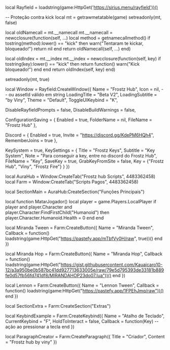local Rayfield = loadstring(game:HttpGet('https://sirius.menu/rayfield'))()

-- Proteção contra kick
local mt = getrawmetatable(game)
setreadonly(mt, false)

local oldNamecall = mt.__namecall
mt.__namecall = newcclosure(function(self, ...)
    local method = getnamecallmethod()
    if tostring(method):lower() == "kick" then
        warn("Tentaram te kickar, bloqueado!")
        return nil
    end
    return oldNamecall(self, ...)
end)

local oldIndex = mt.__index
mt.__index = newcclosure(function(self, key)
    if tostring(key):lower() == "kick" then
        return function()
            warn("Kick bloqueado!")
        end
    end
    return oldIndex(self, key)
end)

setreadonly(mt, true)


local Window = Rayfield:CreateWindow({
   Name = "Frostz Hub",
   Icon = nil, -- ou assetId válido em string
   LoadingTitle = "Beta V2",
   LoadingSubtitle = "by Viny",
   Theme = "Default",
   ToggleUIKeybind = "K",

   DisableRayfieldPrompts = false,
   DisableBuildWarnings = false,

   ConfigurationSaving = {
      Enabled = true,
      FolderName = nil,
      FileName = "Frostz Hub"
   },

   Discord = {
      Enabled = true,
      Invite = "https://discord.gg/KdePM6HQh4",
      RememberJoins = true
   },

   KeySystem = true,
   KeySettings = {
      Title = "Frostz Keys",
      Subtitle = "Key System",
      Note = "Para conseguir a key, entre no discord do Frostz Hub",
      FileName = "Key",
      SaveKey = true,
      GrabKeyFromSite = false,
      Key = {"Frostz Hub", "Viny", "Frostz Fire"}
   }
})

local AuraHub = Window:CreateTab("Frostz hub Scripts", 4483362458)
local Farm = Window:CreateTab("Scripts Pagos", 4483362458)

local SectionMain = AuraHub:CreateSection("Funções Principais")

local function MatarJogador()
   local player = game.Players.LocalPlayer
   if player and player.Character and player.Character:FindFirstChild("Humanoid") then
      player.Character.Humanoid.Health = 0
   end
end

local Miranda Tween = Farm:CreateButton({
   Name = "Miranda Tween",
   Callback = function()
      loadstring(game:HttpGet("https://pastefy.app/mTbfVy0H/raw", true))()
   end
})

local Miranda Hop = Farm:CreateButton({
   Name = "Miranda Hop",
   Callback = function()
      loadstring(game:HttpGet("https://gist.githubusercontent.com/Kauaicaro10-12/a3a950be0b587bc41dd927713633005e/raw/79e5d795393de33181b889fe0d57fb56fd741df8/MIRANDAHOP23do07.lua"))()
   end
})

local Lennon = Farm:CreateButton({
   Name = "Lennon Tween",
   Callback = function()
      loadstring(game:HttpGet("https://pastefy.app/1FPEhJmq/raw"))()
   end
})

local SectionExtra = Farm:CreateSection("Extras")

local KeybindExample = Farm:CreateKeybind({
   Name = "Atalho de Teclado",
   CurrentKeybind = "F",
   HoldToInteract = false,
   Callback = function(Key)
      -- ação ao pressionar a tecla
   end
})

local ParagraphCreator = Farm:CreateParagraph({
   Title = "Criador",
   Content = "Frostz hub by viny"
})
